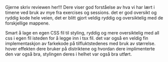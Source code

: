 Gjerne skriv reviewen her!!!
Dere viser god forståelse av hva vi har lært i timene ved bruk av mye fra exercises og sessions. det er god oversikt og ryddig kode hele veien, det er blitt gjort veldig ryddig og oversiktelig med de forskjellige mappene. 

Smart å lage en egen CSS fil til styling, ryddig og mere oversiktelig med all css i egen fil isteden for å legge inn i tsx fil. det var også en veldig fin implementaskjon av farkekode på tilfluktstedenes med bruk av størrelse. hover effekten dere bruker på distriktene og hvordan dere implimenterte den var også bra, stylingen deres i helhet var også bra utført. 
